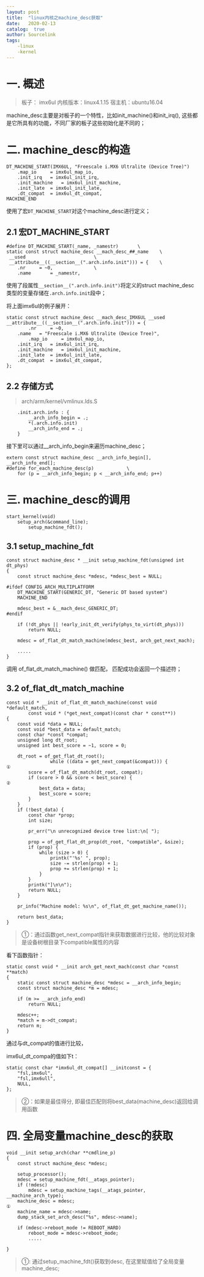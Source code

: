 ```yaml
---
layout: post
title:  "linux内核之machine_desc获取"
date:   2020-02-13
catalog:  true
author: Sourcelink
tags:
    -linux
    -kernel
---
```


# 一. 概述

> 板子： imx6ul
> 内核版本：linux4.1.15
> 宿主机：ubuntu16.04

machine_desc主要是对板子的一个特性，比如init_machine()和init_irq(), 这些都是它所具有的功能，不同厂家的板子这些初始化是不同的；


# 二. machine_desc的构造

```
DT_MACHINE_START(IMX6UL, "Freescale i.MX6 Ultralite (Device Tree)")
	.map_io		= imx6ul_map_io,
	.init_irq	= imx6ul_init_irq,
	.init_machine	= imx6ul_init_machine,
	.init_late	= imx6ul_init_late,
	.dt_compat	= imx6ul_dt_compat,
MACHINE_END
```

使用了宏`DT_MACHINE_START`对这个machine_desc进行定义；  



## 2.1 宏DT_MACHINE_START

```
#define DT_MACHINE_START(_name, _namestr)		\
static const struct machine_desc __mach_desc_##_name	\
 __used							\
 __attribute__((__section__(".arch.info.init"))) = {	\
	.nr		= ~0,				\
	.name		= _namestr,
```

使用了段属性`__section__(".arch.info.init")`将定义的struct machine_desc类型的变量存储在`.arch.info.init`段中；  


将上面imx6ul的例子展开：

```
static const struct machine_desc __mach_desc_IMX6UL __used __attribute__((__section__(".arch.info.init"))) = {
    	.nr		= ~0,				
	.name	= "Freescale i.MX6 Ultralite (Device Tree)",
    	.map_io		= imx6ul_map_io,
	.init_irq	= imx6ul_init_irq,
	.init_machine	= imx6ul_init_machine,
	.init_late	= imx6ul_init_late,
	.dt_compat	= imx6ul_dt_compat,
};
```


## 2.2 存储方式

> arch/arm/kernel/vmlinux.lds.S

```
	.init.arch.info : {
		__arch_info_begin = .;
		*(.arch.info.init)
		__arch_info_end = .;
	}
```

接下里可以通过__arch_info_begin来遍历machine_desc；  


```
extern const struct machine_desc __arch_info_begin[], __arch_info_end[];
#define for_each_machine_desc(p)			\
	for (p = __arch_info_begin; p < __arch_info_end; p++)
```


# 三. machine_desc的调用

```
start_kernel(void)
    setup_arch(&command_line);
        setup_machine_fdt();
```

## 3.1 setup_machine_fdt

```
const struct machine_desc * __init setup_machine_fdt(unsigned int dt_phys)
{
	const struct machine_desc *mdesc, *mdesc_best = NULL;

#ifdef CONFIG_ARCH_MULTIPLATFORM
	DT_MACHINE_START(GENERIC_DT, "Generic DT based system")
	MACHINE_END

	mdesc_best = &__mach_desc_GENERIC_DT;
#endif

	if (!dt_phys || !early_init_dt_verify(phys_to_virt(dt_phys)))
		return NULL;

	mdesc = of_flat_dt_match_machine(mdesc_best, arch_get_next_mach);

    .....
}

```

调用 of_flat_dt_match_machine() 做匹配， 匹配成功会返回一个描述符；  

## 3.2 of_flat_dt_match_machine

```
const void * __init of_flat_dt_match_machine(const void *default_match,
		const void * (*get_next_compat)(const char * const**))
{
	const void *data = NULL;
	const void *best_data = default_match;
	const char *const *compat;
	unsigned long dt_root;
	unsigned int best_score = ~1, score = 0;

	dt_root = of_get_flat_dt_root();
            	while ((data = get_next_compat(&compat))) {            ①
		score = of_flat_dt_match(dt_root, compat);
		if (score > 0 && score < best_score) {                         ②
			best_data = data;
			best_score = score;
		}
	}
	if (!best_data) {
		const char *prop;
		int size;

		pr_err("\n unrecognized device tree list:\n[ ");

		prop = of_get_flat_dt_prop(dt_root, "compatible", &size);
		if (prop) {
			while (size > 0) {
				printk("'%s' ", prop);
				size -= strlen(prop) + 1;
				prop += strlen(prop) + 1;
			}
		}
		printk("]\n\n");
		return NULL;
	}

	pr_info("Machine model: %s\n", of_flat_dt_get_machine_name());

	return best_data;
}
```

> ①：通过函数get_next_compat指针来获取数据进行比较，他的比较对象是设备树根目录下compatible属性的内容

看下函数指针：

```
static const void * __init arch_get_next_mach(const char *const **match)
{
	static const struct machine_desc *mdesc = __arch_info_begin;
	const struct machine_desc *m = mdesc;

	if (m >= __arch_info_end)
		return NULL;

	mdesc++;
	*match = m->dt_compat;
	return m;
}
```

通过与dt_compat的值进行比较， 

imx6ul_dt_compa的值如下t：

```
static const char *imx6ul_dt_compat[] __initconst = {
	"fsl,imx6ul",
	"fsl,imx6ull",
	NULL,
};
```

> ②：如果是最佳得分, 即最佳匹配则将best_data(machine_desc)返回给调用函数


# 四. 全局变量machine_desc的获取

```
void __init setup_arch(char **cmdline_p)
{
	const struct machine_desc *mdesc;

	setup_processor();
	mdesc = setup_machine_fdt(__atags_pointer);
	if (!mdesc)
		mdesc = setup_machine_tags(__atags_pointer, __machine_arch_type);
	machine_desc = mdesc;                                                ①
	machine_name = mdesc->name;
	dump_stack_set_arch_desc("%s", mdesc->name);

	if (mdesc->reboot_mode != REBOOT_HARD)
		reboot_mode = mdesc->reboot_mode;
		.....
		
}		
```

> ①: 通过setup_machine_fdt()获取到desc, 在这里赋值给了全局变量machine_desc; 

